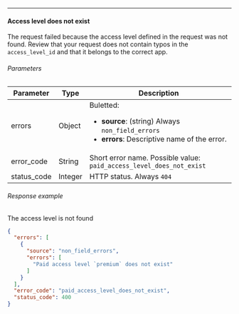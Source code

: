 <!--- AccessLevelDoesNotExist.md --->



---

#### Access level does not exist

The request failed because the access level defined in the request was not found. Review that your request does not contain typos in the `access_level_id` and that it belongs to the correct app.

###### Parameters

| Parameter   | Type    | Description                                                  |
| ----------- | ------- | ------------------------------------------------------------ |
| errors      | Object  | Buletted: <ul><li> **source**: (string) Always `non_field_errors`</li><li> **errors**: Descriptive name of the error. </li></ul> |
| error_code  | String  | Short error name. Possible value: `paid_access_level_does_not_exist` |
| status_code | Integer | HTTP status. Always `404`                                    |

###### Response example

The access level is not found

```json
{
  "errors": [
    {
      "source": "non_field_errors",
      "errors": [
        "Paid access level `premium` does not exist"
      ]
    }
  ],
  "error_code": "paid_access_level_does_not_exist",
  "status_code": 400
}
```
